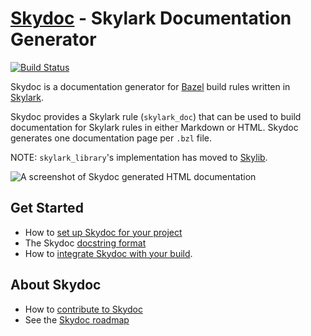 # [Skydoc](https://skydoc.bazel.build) - Skylark Documentation Generator

[![Build Status](https://ci.bazel.io/buildStatus/icon?job=skydoc)](https://ci.bazel.io/job/skydoc/)

Skydoc is a documentation generator for [Bazel](https://bazel.build) build rules
written in [Skylark](https://bazel.build/docs/skylark/index.html).

Skydoc provides a Skylark rule (`skylark_doc`) that can be used to build documentation
for Skylark rules in either Markdown or HTML. Skydoc generates one documentation page per
`.bzl` file.

NOTE: `skylark_library`'s implementation has moved to
[Skylib](https://github.com/bazelbuild/bazel-skylib#skylark_library).

![A screenshot of Skydoc generated HTML documentation](https://raw.githubusercontent.com/bazelbuild/skydoc/master/skydoc-screenshot.png)

## Get Started

* How to [set up Skydoc for your project](https://skydoc.bazel.build/docs/getting_started.html)
* The Skydoc [docstring format](https://skydoc.bazel.build/docs/writing.html)
* How to [integrate Skydoc with your build](https://skydoc.bazel.build/docs/generating.html).

## About Skydoc

* How to [contribute to Skydoc](https://skydoc.bazel.build/contributing.html)
* See the [Skydoc roadmap](https://skydoc.bazel.build/roadmap.html)
